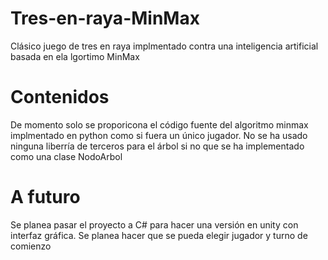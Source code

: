 # Tres-en-raya-MinMax
Clásico juego de tres en raya implmentado contra una inteligencia artificial basada en ela lgortimo MinMax
# Contenidos
De momento solo se proporicona el código fuente del algoritmo minmax implmentado en python como si fuera un único jugador.
No se ha usado ninguna liberría de terceros para el árbol si no que se ha implementado como una clase NodoArbol

# A futuro
Se planea pasar el proyecto a C# para hacer una versión en unity con interfaz gráfica.
Se planea hacer que se pueda elegir jugador y turno de comienzo
